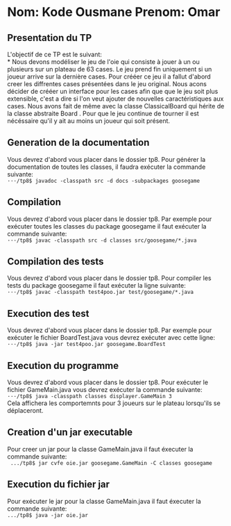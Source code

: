 # Nom: Kode Ousmane                                                Prenom: Omar

## Presentation du TP
L'objectif de ce TP est le suivant:  
      * Nous devons modéliser le jeu de l'oie qui consiste à jouer à un ou plusieurs sur un plateau de 63 cases. Le jeu prend fin uniquement si un joueur arrive sur la dernière cases. Pour crééer ce jeu il a fallut d'abord creer les diffrentes cases présentées dans le jeu original. Nous acons décider de crééer un interface pour les cases afin que que le jeu soit plus extensible, c'est a dire si l'on veut ajouter de nouvelles caractéristiques aux cases. Nous avons fait de même avec la classe ClassicalBoard qui hérite de la classe abstraite Board . Pour que le jeu continue de tourner il est nécéssaire qu'il y ait au moins un joueur qui soit présent.

## Generation de la documentation
Vous devrez d'abord vous placer dans le dossier tp8. Pour générer la documentation de toutes les classes, il faudra exécuter la commande suivante:  
``` ···/tp8$ javadoc -classpath src -d docs -subpackages goosegame ```

## Compilation
Vous devrez d'abord vous placer dans le dossier tp8. Par exemple pour exécuter toutes les classes du package goosegame il faut exécuter la commande suivante:  
``` ···/tp8$ javac -classpath src -d classes src/goosegame/*.java ```

## Compilation des tests
Vous devrez d'abord vous placer dans le dossier tp8. Pour compiler les tests du package goosegame il faut exécuter la ligne suivante:  
``` ···/tp8$ javac -classpath test4poo.jar test/goosegame/*.java ```

## Execution des test
Vous devrez d'abord vous placer dans le dossier tp8. Par exemple pour exécuter le fichier BoardTest.java vous devrez exécuter avec cette ligne:
``` ···/tp8$ java -jar test4poo.jar goosegame.BoardTest ```

## Execution du programme
Vous devrez d'abord vous placer dans le dossier tp8. Pour exécuter le fichier GameMain.java vous devrez exécuter la commande suivante:  
``` ···/tp8$ java -classpath classes displayer.GameMain 3 ```  
Cela affichera les comportemnts pour 3 joueurs sur le plateau lorsqu'ils se déplaceront.


## Creation d'un jar executable
Pour creer un jar pour la classe GameMain.java il faut éxecuter la commande suivante:  
``` .../tp8$ jar cvfe oie.jar goosegame.GameMain -C classes goosegame```  

## Execution du fichier jar
Pour exécuter le jar pour la classe GameMain.java il faut éxecuter la commande suivante:  
``` .../tp8$ java -jar oie.jar ```  
